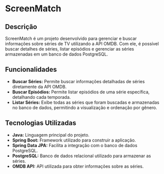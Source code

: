 # ScreenMatch

## Descrição

ScreenMatch é um projeto desenvolvido para gerenciar e buscar informações sobre séries de TV utilizando a API OMDB. Com ele, é possível buscar detalhes de séries, listar episódios e gerenciar as séries armazenadas em um banco de dados PostgreSQL.

## Funcionalidades

- **Buscar Séries:** Permite buscar informações detalhadas de séries diretamente da API OMDB.
- **Buscar Episódios:** Permite listar episódios de uma série específica, detalhando cada temporada.
- **Listar Séries:** Exibe todas as séries que foram buscadas e armazenadas no banco de dados, permitindo a visualização e ordenação por gênero.

## Tecnologias Utilizadas

- **Java:** Linguagem principal do projeto.
- **Spring Boot:** Framework utilizado para construir a aplicação.
- **Spring Data JPA:** Facilita a integração com o banco de dados PostgreSQL.
- **PostgreSQL:** Banco de dados relacional utilizado para armazenar as séries.
- **OMDB API:** API utilizada para obter informações sobre as séries.

